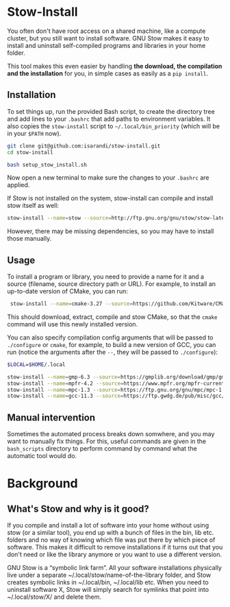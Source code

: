 # Stow-Install

You often don't have root access on a shared machine, like a compute cluster, but you still want to install software.
GNU Stow makes it easy to install and uninstall self-compiled programs and libraries in your home folder.

This tool makes this even easier by handling **the download, the compilation and the installation** for you, in simple cases as easily as a `pip install`.

## Installation



To set things up, run the provided Bash script, to create the directory tree and add lines to your `.bashrc` that add paths to environment variables. It also copies the `stow-install` script to `~/.local/bin_priority` (which will be in your `$PATH` now). 

```bash
git clone git@github.com:isarandi/stow-install.git
cd stow-install

bash setup_stow_install.sh
```
Now open a new terminal to make sure the changes to your `.bashrc` are applied.

If Stow is not installed on the system, stow-install can compile and install stow itself as well:

```bash 
stow-install --name=stow --source=http://ftp.gnu.org/gnu/stow/stow-latest.tar.gz --bootstrap
```

However, there may be missing dependencies, so you may have to install those manually.

## Usage

To install a program or library, you need to provide a name for it and a source (filename, source directory path or URL). For example, to install an up-to-date version of CMake, you can run:

```bash
 stow-install --name=cmake-3.27 --source=https://github.com/Kitware/CMake/releases/download/v3.27.7/cmake-3.27.7.tar.gz
```

This should download, extract, compile and stow CMake, so that the `cmake` command will use this newly installed version.

You can also specify compilation config arguments that will be passed to `./configure` or `cmake`, for example, to build a new version of GCC, you can run (notice the arguments after the `--`, they will be passed to `./configure`):

```bash
$LOCAL=$HOME/.local

stow-install --name=gmp-6.3 --source=https://gmplib.org/download/gmp/gmp-6.3.0.tar.xz -- --enable-static --enable-shared
stow-install --name=mpfr-4.2 --source=https://www.mpfr.org/mpfr-current/mpfr-4.2.1.tar.xz -- --with-gmp=$LOCAL
stow-install --name=mpc-1.3 --source=https://ftp.gnu.org/gnu/mpc/mpc-1.3.1.tar.gz -- --with-gmp=$LOCAL --with-mpfr=$LOCAL
stow-install --name=gcc-11.3 --source=https://ftp.gwdg.de/pub/misc/gcc/releases/gcc-11.3.0/gcc-11.3.0.tar.gz -- --with-gmp=$LOCAL --with-mpfr=$LOCAL --with-mpc=$LOCAL --disable-multilib
```

## Manual intervention

Sometimes the automated process breaks down somwhere, and you may want to manually fix things.
For this, useful commands are given in the `bash_scripts` directory to perform command by command what the automatic tool would do.

# Background
## What's Stow and why is it good?
If you compile and install a lot of software into your home without using stow (or a similar tool), you end up with a bunch of files in the bin, lib etc. folders and no way of knowing which file was put there by which piece of software. This makes it difficult to remove installations if it turns out that you don't need or like the library anymore or you want to use a different version.

GNU Stow is a “symbolic link farm”. All your software installations physically live under a separate ~/.local/stow/name-of-the-library folder, and Stow creates symbolic links in ~/.local/bin, ~/.local/lib etc. When you need to uninstall software X, Stow will simply search for symlinks that point into ~/.local/stow/X/ and delete them.
